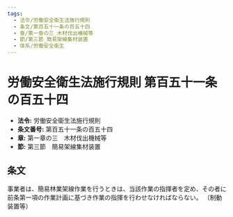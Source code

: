 ```yaml
---
tags:
  - 法令/労働安全衛生法施行規則
  - 条文/第百五十一条の百五十四
  - 章/第一章の三_木材伐出機械等
  - 節/第三節_簡易架線集材装置
  - 体系/労働安全衛生
---
```

# 労働安全衛生法施行規則 第百五十一条の百五十四

- **法令:** 労働安全衛生法施行規則
- **条文番号:** 第百五十一条の百五十四
- **章:** 第一章の三　木材伐出機械等
- **節:** 第三節　簡易架線集材装置

## 条文
事業者は、簡易林業架線作業を行うときは、当該作業の指揮者を定め、その者に前条第一項の作業計画に基づき作業の指揮を行わせなければならない。
（制動装置等）

